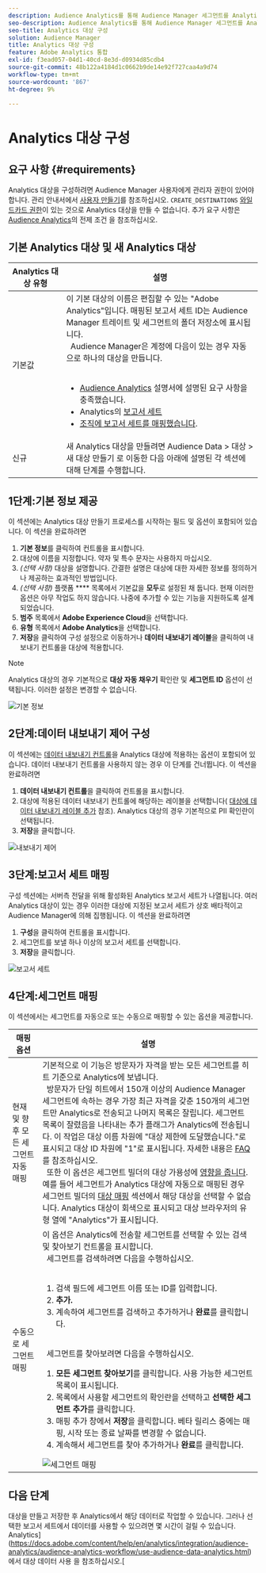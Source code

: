 ```yaml
---
description: Audience Analytics를 통해 Audience Manager 세그먼트를 Analytics에 보낼 수 있습니다. 이 기능을 사용하려면 Analytics 대상을 만들고 세그먼트를 Audience Manager의 대상에 매핑합니다.
seo-description: Audience Analytics를 통해 Audience Manager 세그먼트를 Analytics에 보낼 수 있습니다. 이 기능을 사용하려면 Analytics 대상을 만들고 세그먼트를 Audience Manager의 대상에 매핑합니다.
seo-title: Analytics 대상 구성
solution: Audience Manager
title: Analytics 대상 구성
feature: Adobe Analytics 통합
exl-id: f3ead057-04d1-40cd-8e3d-d0934d85cdb4
source-git-commit: 48b122a4184d1c0662b9de14e92f727caa4a9d74
workflow-type: tm+mt
source-wordcount: '867'
ht-degree: 9%

---
```


# Analytics 대상 구성

## 요구 사항 {#requirements}

Analytics 대상을 구성하려면 Audience Manager 사용자에게 관리자 권한이 있어야 합니다. 관리 안내서에서 [사용자 만들기](/help/using/features/administration/administration-overview.md#create-users)를 참조하십시오. `CREATE_DESTINATIONS` [와일드카드 권한](/help/using/features/administration/administration-overview.md#wild-card-permissions)이 있는 것으로 Analytics 대상을 만들 수 없습니다.
추가 요구 사항은 [Audience Analytics](https://docs.adobe.com/content/help/en/analytics/integration/audience-analytics/mc-audiences-aam.html)의 전제 조건 을 참조하십시오.

## 기본 Analytics 대상 및 새 Analytics 대상

| Analytics 대상 유형 | 설명 |
|---|---|
| 기본값 | 이 기본 대상의 이름은 편집할 수 있는 &quot;Adobe Analytics&quot;입니다. 매핑된 보고서 세트 ID는 Audience Manager 트레이트 및 세그먼트의 폴더 저장소에 표시됩니다. <br>  Audience Manager은 계정에 다음이 있는 경우 자동으로 하나의 대상을 만듭니다.  <br>  <ul><li>[Audience Analytics](https://docs.adobe.com/content/help/en/analytics/integration/audience-analytics/mc-audiences-aam.html) 설명서에 설명된 요구 사항을 충족했습니다.</li><li>Analytics의 [보고서 세트](https://docs.adobe.com/content/help/en/analytics/admin/manage-report-suites/report-suites-admin.html)</li><li>[조직에 보고서 세트를 매핑했습니다](https://docs.adobe.com/content/help/en/core-services/interface/about-core-services/report-suite-mapping.html).</li></ul> |
| 신규 | 새 Analytics 대상을 만들려면 Audience Data > 대상 > 새 대상 만들기 로 이동한 다음 아래에 설명된 각 섹션에 대해 단계를 수행합니다. |

## 1단계:기본 정보 제공

이 섹션에는 Analytics 대상 만들기 프로세스를 시작하는 필드 및 옵션이 포함되어 있습니다. 이 섹션을 완료하려면

1. **기본 정보**&#x200B;를 클릭하여 컨트롤을 표시합니다.
2. 대상에 이름을 지정합니다. 약자 및 특수 문자는 사용하지 마십시오.
3. *(선택 사항)* 대상을 설명합니다. 간결한 설명은 대상에 대한 자세한 정보를 정의하거나 제공하는 효과적인 방법입니다.
4. *(선택 사항)* 플랫폼  **** 목록에서 기본값을  **모두**&#x200B;로 설정된 채 둡니다. 현재 이러한 옵션은 아무 작업도 하지 않습니다. 나중에 추가할 수 있는 기능을 지원하도록 설계되었습니다.
5. **범주** 목록에서 **Adobe Experience Cloud**&#x200B;을 선택합니다.
6. **유형** 목록에서 **Adobe Analytics**&#x200B;을 선택합니다.
7. **저장**&#x200B;을 클릭하여 구성 설정으로 이동하거나 **데이터 내보내기 레이블**&#x200B;을 클릭하여 내보내기 컨트롤을 대상에 적용합니다.

>[!NOTE]
>
>Analytics 대상의 경우 기본적으로 **대상 자동 채우기** 확인란 및 **세그먼트 ID** 옵션이 선택됩니다. 이러한 설정은 변경할 수 없습니다.

![기본 정보](assets/basicinformation.png)

## 2단계:데이터 내보내기 제어 구성

이 섹션에는 [데이터 내보내기 컨트롤](/help/using/features/data-export-controls.md)을 Analytics 대상에 적용하는 옵션이 포함되어 있습니다. 데이터 내보내기 컨트롤을 사용하지 않는 경우 이 단계를 건너뜁니다. 이 섹션을 완료하려면

1. **데이터 내보내기 컨트롤**&#x200B;을 클릭하여 컨트롤을 표시합니다.
1. 대상에 적용된 데이터 내보내기 컨트롤에 해당하는 레이블을 선택합니다( [대상에 데이터 내보내기 레이블 추가](/help/using/features/destinations/add-data-export-labels.md) 참조). Analytics 대상의 경우 기본적으로 PII 확인란이 선택됩니다.
1. **저장**&#x200B;을 클릭합니다.

![내보내기 제어](assets/exportControls.png)

## 3단계:보고서 세트 매핑

구성 섹션에는 서버측 전달을 위해 활성화된 Analytics 보고서 세트가 나열됩니다. 여러 Analytics 대상이 있는 경우 이러한 대상에 지정된 보고서 세트가 상호 배타적이고 Audience Manager에 의해 집행됩니다. 이 섹션을 완료하려면

1. **구성**&#x200B;을 클릭하여 컨트롤을 표시합니다.
1. 세그먼트를 보낼 하나 이상의 보고서 세트를 선택합니다.
1. **저장**&#x200B;을 클릭합니다.

![보고서 세트](assets/reportSuites.png)

## 4단계:세그먼트 매핑

이 섹션에서는 세그먼트를 자동으로 또는 수동으로 매핑할 수 있는 옵션을 제공합니다.

| 매핑 옵션 | 설명 |
|---|---|
| 현재 및 향후 모든 세그먼트 자동 매핑 | 기본적으로 이 기능은 방문자가 자격을 받는 모든 세그먼트를 히트 기준으로 Analytics에 보냅니다. <br>  방문자가 단일 히트에서 150개 이상의 Audience Manager 세그먼트에 속하는 경우 가장 최근 자격을 갖춘 150개의 세그먼트만 Analytics로 전송되고 나머지 목록은 잘립니다. 세그먼트 목록이 잘렸음을 나타내는 추가 플래그가 Analytics에 전송됩니다. 이 작업은 대상 이름 차원에 &quot;대상 제한에 도달했습니다.&quot;로 표시되고 대상 ID 차원에 &quot;1&quot;로 표시됩니다. 자세한 내용은 [FAQ](https://docs.adobe.com/content/help/en/analytics/integration/audience-analytics/audience-analytics-workflow/mc-audiences-faqs.html)를 참조하십시오. <br>  또한 이 옵션은 세그먼트 빌더의 대상 가용성에  [영향을 줍니다](/help/using/features/segments/segment-builder.md). 예를 들어 세그먼트가 Analytics 대상에 자동으로 매핑된 경우 세그먼트 빌더의 [대상 매핑](/help/using/features/segments/segment-builder.md#segment-builder-controls-destinations) 섹션에서 해당 대상을 선택할 수 없습니다. Analytics 대상이 회색으로 표시되고 대상 브라우저의 유형 열에 &quot;Analytics&quot;가 표시됩니다. |
| 수동으로 세그먼트 매핑 | 이 옵션은 Analytics에 전송할 세그먼트를 선택할 수 있는 검색 및 찾아보기 컨트롤을 표시합니다. <br>  세그먼트를 검색하려면 다음을 수행하십시오.  <br>  <ol><li>검색 필드에 세그먼트 이름 또는 ID를 입력합니다.</li><li><b>추가.</b></li><li>계속하여 세그먼트를 검색하고 추가하거나 <b>완료</b>를 클릭합니다.</li></ol><br>  세그먼트를 찾아보려면 다음을 수행하십시오. <ol><li><b>모든 세그먼트 찾아보기</b>를 클릭합니다. 사용 가능한 세그먼트 목록이 표시됩니다.</li><li>목록에서 사용할 세그먼트의 확인란을 선택하고 <b>선택한 세그먼트 추가</b>를 클릭합니다.</li><li>매핑 추가 창에서 <b>저장</b>을 클릭합니다. 베타 릴리스 중에는 매핑, 시작 또는 종료 날짜를 변경할 수 없습니다.</li><li>계속해서 세그먼트를 찾아 추가하거나 <b>완료</b>를 클릭합니다.</li></ol> ![세그먼트 매핑](assets/mapSegments.png) |

## 다음 단계

대상을 만들고 저장한 후 Analytics에서 해당 데이터로 작업할 수 있습니다. 그러나 선택한 보고서 세트에서 데이터를 사용할 수 있으려면 몇 시간이 걸릴 수 있습니다. Analytics](https://docs.adobe.com/content/help/en/analytics/integration/audience-analytics/audience-analytics-workflow/use-audience-data-analytics.html)에서 대상 데이터 사용 을 참조하십시오.[

